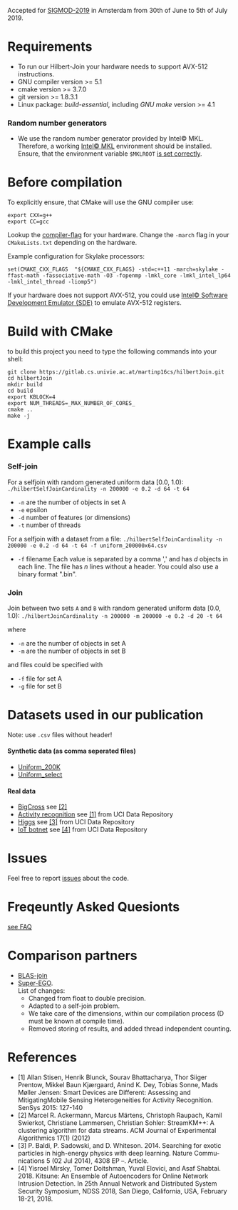 Accepted for [SIGMOD-2019](http://sigmod2019.org/sigmodcfp) in Amsterdam from 30th of June to 5th of July 2019.

# Requirements

- To run our Hilbert-Join your hardware needs to support AVX-512 instructions.
- GNU compiler version >= 5.1
- cmake version >= 3.7.0
- git version >= 1.8.3.1
- Linux package: *build-essential*, including *GNU make* version >= 4.1 

### Random number generators
- We use the random number generator provided by Intel&copy; MKL. Therefore, a working [Intel&copy; MKL](https://software.intel.com/en-us/mkl) environment should be installed. Ensure, that the environment variable `$MKLROOT` [is set correctly](https://software.intel.com/en-us/mkl-linux-developer-guide-scripts-to-set-environment-variables).


# Before compilation

To explicitly ensure, that CMake will use the GNU compiler use:

```{bash, engine='sh'}
export CXX=g++
export CC=gcc
```

Lookup the [compiler-flag](https://gcc.gnu.org/onlinedocs/gcc/x86-Options.html) for your hardware. Change the `-march` flag in your `CMakeLists.txt` depending on the hardware.

Example configuration for Skylake processors:
```{bash, engine='sh'}
set(CMAKE_CXX_FLAGS  "${CMAKE_CXX_FLAGS} -std=c++11 -march=skylake -ffast-math -fassociative-math -O3 -fopenmp -lmkl_core -lmkl_intel_lp64 -lmkl_intel_thread -liomp5")
```

If your hardware does not support AVX-512, you could use [Intel&copy; Software Development Emulator (SDE)](https://software.intel.com/en-us/articles/intel-software-development-emulator) to emulate AVX-512 registers.

# Build with CMake

to build this project you need to type the following commands into your shell:

```{bash, engine='sh'}
git clone https://gitlab.cs.univie.ac.at/martinp16cs/hilbertJoin.git
cd hilbertJoin
mkdir build
cd build
export KBLOCK=4
export NUM_THREADS=_MAX_NUMBER_OF_CORES_
cmake ..
make -j
```

# Example calls

### Self-join

For a selfjoin with random generated uniform data [0.0, 1.0):
`./hilbertSelfJoinCardinality -n 200000 -e 0.2 -d 64 -t 64`

- `-n` are the number of objects in set A
- `-e` epsilon
- `-d` number of features (or dimensions)
- `-t` number of threads
 
For a selfjoin with a dataset from a file:
`./hilbertSelfJoinCardinality -n 200000 -e 0.2 -d 64 -t 64 -f uniform_200000x64.csv`

- `-f` filename 
    Each value is separated by a comma ',' and has _d_ objects in each line. The file has _n_ lines without a header.
    You could also use a binary format ".bin". 

### Join

Join between two sets `A` and `B` with random generated uniform data [0.0, 1.0):
`./hilbertJoinCardinality -n 200000 -m 200000 -e 0.2 -d 20 -t 64`

where 
- `-n` are the number of objects in set A
- `-m` are the number of objects in set B
 
and files could be specified with

- `-f` file for set A
- `-g` file for set B

# Datasets used in our publication

Note: use `.csv` files without header!

#### Synthetic data (as comma seperated files)

- [Uniform_200K](https://ucloud.univie.ac.at/index.php/s/LaPLUmXQKsldvcO)
- [Uniform_select](https://ucloud.univie.ac.at/index.php/s/pUPFeZDXGtGNEpa)

#### Real data
- [BigCross](https://ucloud.univie.ac.at/index.php/s/ITlAQkZfIGFTvTD) see [[2]](https://doi.org/10.1145/2133803.2184450)
- [Activity recognition](http://archive.ics.uci.edu/ml/datasets/heterogeneity+activity+recognition) see [[1]](https://doi.org/10.1145/2809695.2809718) from UCI Data Repository
- [Higgs](https://archive.ics.uci.edu/ml/datasets/HIGGS) see [[3]](https://www.nature.com/articles/ncomms5308) from UCI Data Repository 
- [IoT botnet](https://archive.ics.uci.edu/ml/datasets/detection_of_IoT_botnet_attacks_N_BaIoT) see [[4]](http://wp.internetsociety.org/ndss/wp-content/uploads/sites/25/2018/02/ndss2018_03A-3_Mirsky_paper.pdf) from UCI Data Repository 

# Issues

Feel free to report [issues](https://gitlab.cs.univie.ac.at/martinp16cs/hilbertJoin/issues) about the code.

# Freqeuntly Asked Quesionts

[see FAQ](FAQ.md)

# Comparison partners

- [BLAS-join](https://gitlab.cs.univie.ac.at/Google-TPU/BLAS-join/)
- [Super-EGO](https://www.ics.uci.edu/~dvk/code/SuperEGO.html). 
  <br/> List of changes:
  - Changed from float to double precision.
  - Adapted to a self-join problem.
  - We take care of the dimensions, within our compilation process (D must be known at compile time).
  - Removed storing of results, and added thread independent counting.

# References

- [1] Allan Stisen, Henrik Blunck, Sourav Bhattacharya, Thor Siiger Prentow, Mikkel Baun Kjærgaard, Anind K. Dey, Tobias Sonne, Mads Møller Jensen:
Smart Devices are Different: Assessing and MitigatingMobile Sensing Heterogeneities for Activity Recognition. SenSys 2015: 127-140
- [2] Marcel R. Ackermann, Marcus Märtens, Christoph Raupach, Kamil Swierkot, Christiane Lammersen, Christian Sohler:
StreamKM++: A clustering algorithm for data streams. ACM Journal of Experimental Algorithmics 17(1) (2012)
- [3] P. Baldi, P. Sadowski, and D. Whiteson. 2014. Searching for exotic particles in high-energy physics with deep learning. Nature Commu- nications 5 (02 Jul 2014), 4308 EP –. Article.
- [4] Yisroel Mirsky, Tomer Doitshman, Yuval Elovici, and Asaf Shabtai. 2018. Kitsune: An Ensemble of Autoencoders for Online Network Intrusion Detection. In 25th Annual Network and Distributed System Security Symposium, NDSS 2018, San Diego, California, USA, February 18-21, 2018.

